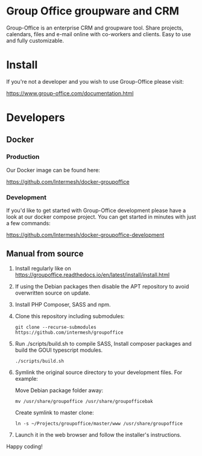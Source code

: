 # Group Office groupware and CRM

Group-Office is an enterprise CRM and groupware tool. 
Share projects, calendars, files and e-mail online with co-workers and clients. 
Easy to use and fully customizable.

# Install

If you're not a developer and you wish to use Group-Office please visit:

https://www.group-office.com/documentation.html

# Developers

## Docker

### Production
Our Docker image can be found here:

https://github.com/Intermesh/docker-groupoffice

### Development
If you'd like to get started with Group-Office development please have a look at
our docker compose project. You can get started in minutes with just a few commands:

https://github.com/Intermesh/docker-groupoffice-development

## Manual from source

1. Install regularly like on https://groupoffice.readthedocs.io/en/latest/install/install.html
2. If using the Debian packages then disable the APT repository to avoid overwritten source on update.
3. Install PHP Composer, SASS and npm.
4. Clone this repository including submodules:
   
   ```
   git clone --recurse-submodules https://github.com/intermesh/groupoffice
   ```
5. Run ./scripts/build.sh to compile SASS, Install composer packages and build the GOUI typescript modules.

   ```
   ./scripts/build.sh
   ```
6. Symlink the original source directory to your development files. For example:

   Move Debian package folder away:
   
   ```   
   mv /usr/share/groupoffice /usr/share/groupofficebak
   ```
      
   Create symlink to master clone:
  
   ```
   ln -s ~/Projects/groupoffice/master/www /usr/share/groupoffice
   ```
     
7. Launch it in the web browser and follow the installer's instructions.

Happy coding!